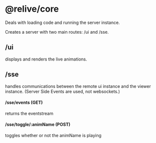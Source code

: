 # @relive/core

Deals with loading code and running the server instance.

Creates a server with two main routes: /ui and /sse.

## /ui
displays and renders the live animations.

## /sse
handles communications between the remote ui instance and the viewer instance. (Server Side Events are used, not websockets.)

#### /sse/events (GET)
returns the eventstream

#### /sse/toggle/:animName (POST)
toggles whether or not the animName is playing
